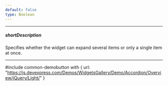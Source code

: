 ```yaml
---
default: false
type: Boolean
---
```

---
##### shortDescription
Specifies whether the widget can expand several items or only a single item at once.

---
#include common-demobutton with {
    url: "https://js.devexpress.com/Demos/WidgetsGallery/Demo/Accordion/Overview/jQuery/Light/"
}